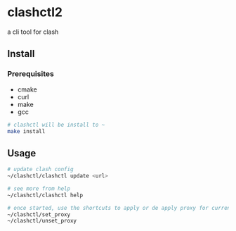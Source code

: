 # clashctl2
 a cli tool for clash

## Install

### Prerequisites

- cmake
- curl
- make
- gcc

```bash
# clashctl will be install to ~
make install
```



## Usage

```bash
# update clash config
~/clashctl/clashctl update <url>

# see more from help
~/clashctl/clashctl help

# once started, use the shortcuts to apply or de apply proxy for current terminal
~/clashctl/set_proxy
~/clashctl/unset_proxy
```


